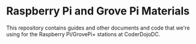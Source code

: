 # Raspberry Pi and Grove Pi Materials

This repository contains guides and other documents and code that we're
using for the Raspberry Pi/GrovePi+ stations at CoderDojoDC.
